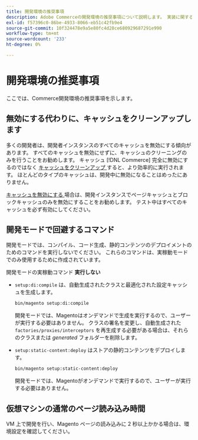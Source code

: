 ```yaml
---
title: 開発環境の推奨事項
description: Adobe Commerceの開発環境の推奨事項について説明します。 実装に関するガイダンスと最適化戦略を確認します。
exl-id: f57396c0-86be-4933-8066-eb51c42fb9e4
source-git-commit: 10f324478e9a5e80fc4d28ce680929687291e990
workflow-type: tm+mt
source-wordcount: '233'
ht-degree: 0%

---
```


# 開発環境の推奨事項

ここでは、Commerce開発環境の推奨事項を示します。

## 無効にする代わりに、キャッシュをクリーンアップします

多くの開発者は、開発者インスタンスのすべてのキャッシュを無効にする傾向があります。 すべてのキャッシュを無効にせずに、キャッシュのクリーニングのみを行うことをお勧めします。 キャッシュ [!DNL Commerce] 完全に無効にするのではなく [ キャッシュをクリーンアップ ](../configuration/cli/manage-cache.md#clean-and-flush-cache-types) すると、より効率的に実行されます。 ほとんどのタイプのキャッシュは、開発中に無効になることはめったにありません。

[ キャッシュを無効にする ](../configuration/cli/manage-cache.md#enable-or-disable-cache-types) 場合は、開発インスタンスでページキャッシュとブロックキャッシュのみを無効にすることをお勧めします。 テスト中はすべてのキャッシュを必ず有効にしてください。

## 開発モードで回避するコマンド

開発モードでは、コンパイル、コード生成、静的コンテンツのデプロイメントのためのコマンドを実行しないでください。 これらのコマンドは、実稼動モードでのみ使用するために作成されています。

開発モードの実稼動コマンド **実行しない**

* `setup:di:compile` は、自動生成されたクラスと最適化された設定キャッシュを生成します。

  ```bash
  bin/magento setup:di:compile
  ```

  開発モードでは、Magentoはオンデマンドで生成を実行するので、ユーザーが実行する必要はありません。 クラスの署名を変更し、自動生成された `factories/proxies/interceptors` を再生成する必要がある場合は、それらのクラスまたは _generated_ フォルダーを削除します。

* `setup:static-content:deploy` はストアの静的コンテンツをデプロイします。

  ```bash
  bin/magento setup:static-content:deploy
  ```

  開発モードでは、Magentoがオンデマンドで実行するので、ユーザーが実行する必要はありません。

## 仮想マシンの通常のページ読み込み時間

VM 上で開発を行い、Magento ページの読み込みに 2 秒以上かかる場合は、環境設定を確認してください。
